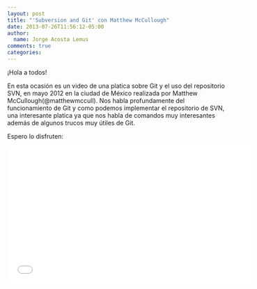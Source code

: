 ```yaml
---
layout: post
title: "'Subversion and Git' con Matthew McCullough"
date: 2013-07-26T11:56:12-05:00
author:
  name: Jorge Acosta Lemus
comments: true
categories: 
---
```


¡Hola a todos!

En esta ocasión es un video de una platica sobre Git y el uso del repositorio SVN, en mayo 2012 en la ciudad de México realizada por Matthew McCullough(@matthewmccull). Nos habla profundamente del funcionamiento de Git y como podemos implementar el repositorio de SVN, una interesante platica ya que nos habla de comandos muy interesantes además de algunos trucos muy útiles de Git.

Espero lo disfruten:

<iframe src="//www.youtube.com/embed/10bPUMtqNmw" height="315" width="560" allowfullscreen="" frameborder="0"></iframe>